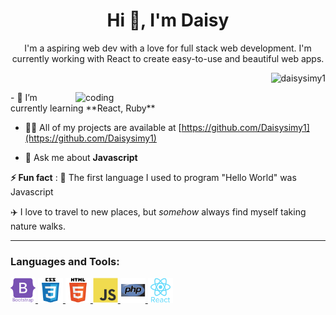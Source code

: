 <h1 align="center">Hi 👋, I'm Daisy</h1>
<p align="center">I'm a aspiring web dev with a love for full stack web development. I'm currently working with React to create easy-to-use and beautiful web apps.</p>
<p align="right"> <img src="https://komarev.com/ghpvc/?username=daisysimy1&label=Profile%20views&color=0e75b6&style=flat" alt="daisysimy1" /> </p>
<img align="right" alt="coding" width="400" src="https://c.tenor.com/S59bPkT0pqcAAAAC/programming.gif">
- 🌱 I’m currently learning **React, Ruby**

- 👨‍💻 All of my projects are available at [https://github.com/Daisysimy1](https://github.com/Daisysimy1)

- 💬 Ask me about **Javascript**

 **⚡ Fun fact** : 
🌟  The first language I used to program "Hello World" was Javascript

 ✈️  I love to travel to new places, but *somehow* always find myself taking nature walks.
                                                      
---

<h3 align="left">Languages and Tools:</h3>
<p align="left"> <a href="https://getbootstrap.com" target="_blank" rel="noreferrer"> <img src="https://raw.githubusercontent.com/devicons/devicon/master/icons/bootstrap/bootstrap-plain-wordmark.svg" alt="bootstrap" width="40" height="40"/> </a> <a href="https://www.w3schools.com/css/" target="_blank" rel="noreferrer"> <img src="https://raw.githubusercontent.com/devicons/devicon/master/icons/css3/css3-original-wordmark.svg" alt="css3" width="40" height="40"/> </a> <a href="https://www.w3.org/html/" target="_blank" rel="noreferrer"> <img src="https://raw.githubusercontent.com/devicons/devicon/master/icons/html5/html5-original-wordmark.svg" alt="html5" width="40" height="40"/> </a> <a href="https://developer.mozilla.org/en-US/docs/Web/JavaScript" target="_blank" rel="noreferrer"> <img src="https://raw.githubusercontent.com/devicons/devicon/master/icons/javascript/javascript-original.svg" alt="javascript" width="40" height="40"/> </a> <a href="https://www.php.net" target="_blank" rel="noreferrer"> <img src="https://raw.githubusercontent.com/devicons/devicon/master/icons/php/php-original.svg" alt="php" width="40" height="40"/> </a> <a href="https://reactjs.org/" target="_blank" rel="noreferrer"> <img src="https://raw.githubusercontent.com/devicons/devicon/master/icons/react/react-original-wordmark.svg" alt="react" width="40" height="40"/> </a> </p>
